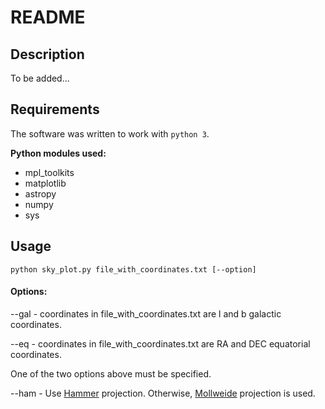# README

## Description

To be added...

## Requirements
The software was written to work with `python 3`. 

**Python modules used:**

- mpl_toolkits
- matplotlib
- astropy
- numpy
- sys


## Usage

`python sky_plot.py file_with_coordinates.txt [--option]`

#### Options:

--gal - coordinates in file_with_coordinates.txt are l and b galactic coordinates. 

--eq  - coordinates in file_with_coordinates.txt are RA and DEC equatorial coordinates.

One of the two options above must be specified.

--ham - Use [Hammer](https://matplotlib.org/basemap/users/hammer.html) projection. Otherwise, [Mollweide](https://matplotlib.org/basemap/users/moll.html) projection is used.
